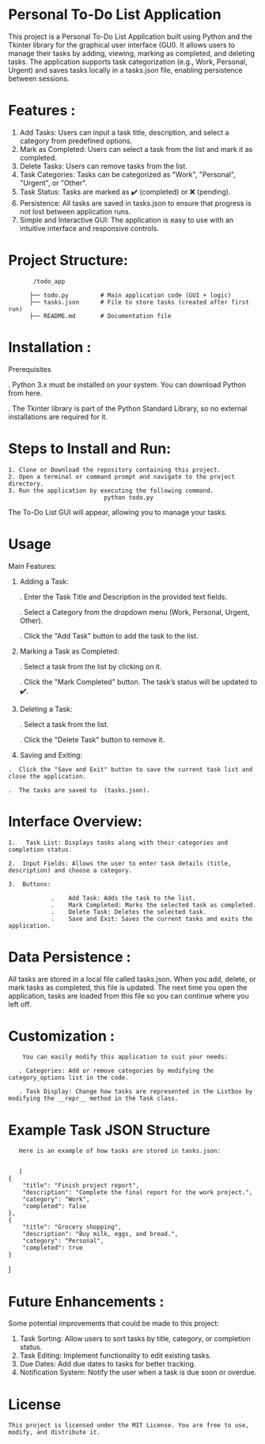  # Personal To-Do List Application
This project is a Personal To-Do List Application built using Python and the Tkinter library for the graphical user interface (GUI). It allows users to manage their tasks by adding, viewing, marking as completed, and deleting tasks. The application supports task categorization (e.g., Work, Personal, Urgent) and saves tasks locally in a tasks.json file, enabling persistence between sessions.

 # Features :

  1. Add Tasks: Users can input a task title, description, and select a category from predefined options.
  2. Mark as Completed: Users can select a task from the list and mark it as completed.
  3. Delete Tasks: Users can remove tasks from the list.
  4. Task Categories: Tasks can be categorized as "Work", "Personal", "Urgent", or "Other".
  5. Task Status: Tasks are marked as ✔️ (completed) or ❌ (pending).
  6. Persistence: All tasks are saved in tasks.json to ensure that progress is not lost between application runs.
  7. Simple and Interactive GUI: The application is easy to use with an intuitive interface and responsive controls.

 # Project Structure: 

           /todo_app
           
          ├── todo.py         # Main application code (GUI + logic)
          ├── tasks.json      # File to store tasks (created after first run)
          ├── README.md       # Documentation file

 # Installation :
   Prerequisites
    
   .  Python 3.x must be installed on your system. You can download Python from here.
   
   .  The Tkinter library is part of the Python Standard Library, so no external installations are required for it.


 # Steps to Install and Run:
    1. Clone or Download the repository containing this project.
    2. Open a terminal or command prompt and navigate to the project directory.
    3. Run the application by executing the following command. 
                               python todo.py
The To-Do List GUI will appear, allowing you to manage your tasks.

 # Usage
 
  Main Features:
  
 1. Adding a Task:
  
    .  Enter the Task Title and Description in the provided text fields.
    
    .  Select a Category from the dropdown menu (Work, Personal, Urgent, Other).
    
    .  Click the "Add Task" button to add the task to the list.

 3. Marking a Task as Completed:

    .  Select a task from the list by clicking on it.
    
    .  Click the "Mark Completed" button. The task’s status will be updated to ✔️.

 3. Deleting a Task:

    .  Select a task from the list.
    
    .  Click the "Delete Task" button to remove it.

 4.  Saving and Exiting:

    .  Click the "Save and Exit" button to save the current task list and close the application.
    
    .  The tasks are saved to  (tasks.json).

 # Interface Overview:

    1.   Task List: Displays tasks along with their categories and completion status.
     
    2.  Input Fields: Allows the user to enter task details (title, description) and choose a category.
     
    3.  Buttons:

                .    Add Task: Adds the task to the list.
                .    Mark Completed: Marks the selected task as completed.
                .    Delete Task: Deletes the selected task.
                .    Save and Exit: Saves the current tasks and exits the application.

 # Data Persistence :
   All tasks are stored in a local file called tasks.json. When you add, delete, or mark tasks as completed, this file is updated. The next time you open the application, tasks are 
    loaded from this file so you can continue where you left off.

 # Customization : 
        You can easily modify this application to suit your needs:

       . Categories: Add or remove categories by modifying the category_options list in the code.
       
       . Task Display: Change how tasks are represented in the Listbox by modifying the __repr__ method in the Task class.               

 # Example Task JSON Structure
 
       Here is an example of how tasks are stored in tasks.json:
       

       [
    {
        "title": "Finish project report",
        "description": "Complete the final report for the work project.",
        "category": "Work",
        "completed": false
    },
    {
        "title": "Grocery shopping",
        "description": "Buy milk, eggs, and bread.",
        "category": "Personal",
        "completed": true
    }
 ]

 # Future Enhancements :
 Some potential improvements that could be made to this project:

   1.  Task Sorting: Allow users to sort tasks by title, category, or completion status.
   2.  Task Editing: Implement functionality to edit existing tasks.
   3.  Due Dates: Add due dates to tasks for better tracking.
   4.  Notification System: Notify the user when a task is due soon or overdue.


  # License
  
    This project is licensed under the MIT License. You are free to use, modify, and distribute it.
